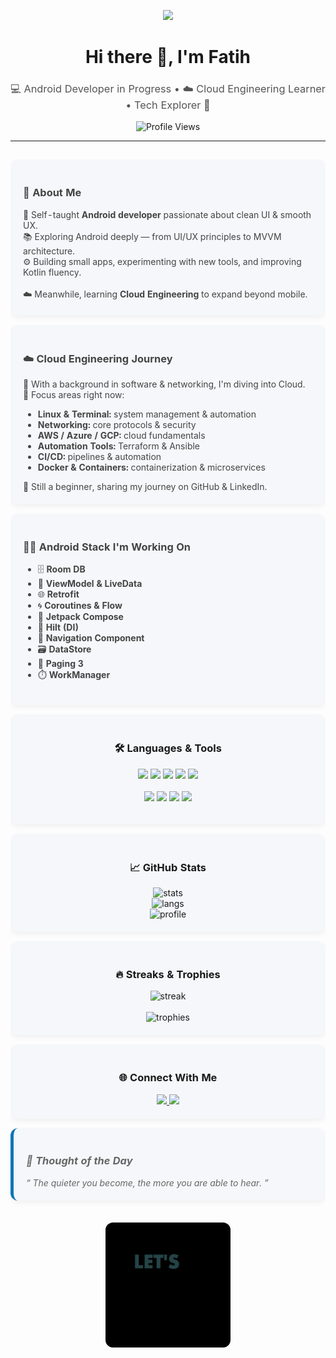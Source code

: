 <p align="center">
  <img src="https://capsule-render.vercel.app/api?type=waving&color=0e75b6&height=150&section=header&text=Welcome%20to%20My%20Profile!&fontColor=ffffff&fontSize=30&animation=fadeIn" />
</p>

<h1 align="center">Hi there 👋, I'm Fatih</h1>
<h3 align="center" style="font-weight:normal; color:#555;">
💻 Android Developer in Progress • ☁️ Cloud Engineering Learner • Tech Explorer 🚀
</h3>

<p align="center">
  <img src="https://komarev.com/ghpvc/?username=fatihnorthman&label=Profile%20views&color=0e75b6&style=flat" alt="Profile Views" />
</p>

---

<table align="center" width="85%" style="border-collapse: separate; border-spacing: 0 15px;">

<tr>
<td bgcolor="#f5f7fa" style="border-radius: 12px; padding: 20px; box-shadow: 0 4px 8px rgba(0,0,0,0.05); color:#444;">
<h3>🧩 About Me</h3>
🌟 Self-taught <strong>Android developer</strong> passionate about clean UI & smooth UX.<br/>
📚 Exploring Android deeply — from UI/UX principles to MVVM architecture.<br/>
⚙️ Building small apps, experimenting with new tools, and improving Kotlin fluency.<br/><br/>
☁️ Meanwhile, learning <strong>Cloud Engineering</strong> to expand beyond mobile.
</td>
</tr>

<tr>
<td bgcolor="#f5f7fa" style="border-radius: 12px; padding: 20px; box-shadow: 0 4px 8px rgba(0,0,0,0.05); color:#444;">
<h3>☁️ Cloud Engineering Journey</h3>
🔹 With a background in software & networking, I'm diving into Cloud.<br/>
🔹 Focus areas right now:
<ul>
<li><strong>Linux & Terminal:</strong> system management & automation</li>
<li><strong>Networking:</strong> core protocols & security</li>
<li><strong>AWS / Azure / GCP:</strong> cloud fundamentals</li>
<li><strong>Automation Tools:</strong> Terraform & Ansible</li>
<li><strong>CI/CD:</strong> pipelines & automation</li>
<li><strong>Docker & Containers:</strong> containerization & microservices</li>
</ul>
🚀 Still a beginner, sharing my journey on GitHub & LinkedIn.
</td>
</tr>

<tr>
<td bgcolor="#f5f7fa" style="border-radius: 12px; padding: 20px; box-shadow: 0 4px 8px rgba(0,0,0,0.05); color:#444;">
<h3>👨‍💻 Android Stack I'm Working On</h3>
<ul>
<li>🗄️ <strong>Room DB</strong></li>
<li>🧠 <strong>ViewModel & LiveData</strong></li>
<li>🌐 <strong>Retrofit</strong></li>
<li>🌀 <strong>Coroutines & Flow</strong></li>
<li>🎨 <strong>Jetpack Compose</strong></li>
<li>🧩 <strong>Hilt (DI)</strong></li>
<li>🧭 <strong>Navigation Component</strong></li>
<li>🗃️ <strong>DataStore</strong></li>
<li>📄 <strong>Paging 3</strong></li>
<li>⏱️ <strong>WorkManager</strong></li>
</ul>
</td>
</tr>

<tr>
<td bgcolor="#f5f7fa" align="center" style="border-radius: 12px; padding: 20px; box-shadow: 0 4px 8px rgba(0,0,0,0.05);">
<h3>🛠️ Languages & Tools</h3>
<p>
<img src="https://img.shields.io/badge/Kotlin-7F52FF?style=for-the-badge&logo=kotlin&logoColor=white"/>
<img src="https://img.shields.io/badge/Android-3DDC84?style=for-the-badge&logo=android&logoColor=white"/>
<img src="https://img.shields.io/badge/Jetpack-4285F4?style=for-the-badge&logo=android&logoColor=white"/>
<img src="https://img.shields.io/badge/Firebase-FFCA28?style=for-the-badge&logo=firebase&logoColor=white"/>
<img src="https://img.shields.io/badge/Git-F05032?style=for-the-badge&logo=git&logoColor=white"/>
<br/><br/>
<img src="https://img.shields.io/badge/AWS-FF9900?style=for-the-badge&logo=amazonaws&logoColor=white"/>
<img src="https://img.shields.io/badge/Docker-2496ED?style=for-the-badge&logo=docker&logoColor=white"/>
<img src="https://img.shields.io/badge/Terraform-7B42BC?style=for-the-badge&logo=terraform&logoColor=white"/>
<img src="https://img.shields.io/badge/Ansible-EE0000?style=for-the-badge&logo=ansible&logoColor=white"/>
</p>
</td>
</tr>

<tr>
<td bgcolor="#f5f7fa" align="center" style="border-radius: 12px; padding: 20px; box-shadow: 0 4px 8px rgba(0,0,0,0.05);">
<h3>📈 GitHub Stats</h3>
<img src="https://github-readme-stats.vercel.app/api?username=fatihnorthman&show_icons=true&hide_title=true&theme=buefy&count_private=true" alt="stats"/><br/>
<img src="https://github-readme-stats.vercel.app/api/top-langs/?username=fatihnorthman&layout=compact&hide_title=true&langs_count=4&theme=buefy" alt="langs"/><br/>
<img src="https://github-profile-summary-cards.vercel.app/api/cards/profile-details?username=fatihnorthman&theme=buefy" alt="profile"/>
</td>
</tr>

<tr>
<td bgcolor="#f5f7fa" align="center" style="border-radius: 12px; padding: 20px; box-shadow: 0 4px 8px rgba(0,0,0,0.05);">
<h3>🔥 Streaks & Trophies</h3>
<img src="https://streak-stats.demolab.com/?user=fatihnorthman&theme=buefy&hide_title=true&border_radius=12" alt="streak"/><br/><br/>
<img src="https://github-profile-trophy.vercel.app/?username=fatihnorthman&theme=buefy&no-bg=true&no-frame=true&row=1&column=4" alt="trophies"/>
</td>
</tr>

<tr>
<td bgcolor="#f5f7fa" align="center" style="border-radius: 12px; padding: 20px; box-shadow: 0 4px 8px rgba(0,0,0,0.05);">
<h3>🌐 Connect With Me</h3>
<a href="https://www.linkedin.com/in/fatihsahan/" target="_blank">
<img src="https://img.shields.io/badge/LinkedIn-0A66C2?style=for-the-badge&logo=linkedin&logoColor=white"/>
</a>
<a href="https://instagram.com/fatih.northman" target="_blank">
<img src="https://img.shields.io/badge/Instagram-E4405F?style=for-the-badge&logo=instagram&logoColor=white"/>
</a>
</td>
</tr>

<tr>
<td bgcolor="#f5f7fa" style="border-radius: 12px; padding: 20px; box-shadow: 0 4px 8px rgba(0,0,0,0.05); color:#666; font-style: italic; border-left: 5px solid #0e75b6;">
<h3>🧠 Thought of the Day</h3>
“ The quieter you become, the more you are able to hear. ”
</td>
</tr>

<tr>
<td align="center" style="padding:20px;">
<img src="https://raw.githubusercontent.com/fatihnorthman/fatihnorthman/main/assets/outro.gif" alt="outro" width="200" style="border-radius:12px;"/>
</td>
</tr>

</table>
